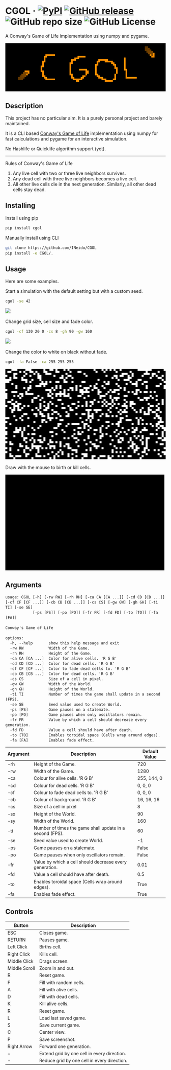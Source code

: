 # CGOL &middot; [![PyPI](https://img.shields.io/pypi/v/CGOL?style=for-the-badge&logo=PyPi)](https://pypi.org/project/CGOL/) [![GitHub release](https://img.shields.io/github/v/release/INeido/CGOL?label=GitHub&style=for-the-badge&logo=GitHub)](https://github.com/INeido/CGOL/releases) ![GitHub repo size](https://img.shields.io/github/repo-size/INeido/CGOL?style=for-the-badge) ![GitHub License](https://img.shields.io/github/license/INeido/CGOL?style=for-the-badge)

A Conway's Game of Life implementation using numpy and pygame.

![](https://github.com/INeido/CGOL/blob/main/samples/logo.png?raw=true)

## Description

This project has no particular aim. It is a purely personal project and barely maintained.

It is a CLI based [Conway's Game of Life](https://en.wikipedia.org/wiki/Conway%27s_Game_of_Life) implementation using numpy for fast calculations and pygame for an interactive simulation.

No Hashlife or Quicklife algorithm support (yet).

---

Rules of Conway's Game of Life
1. Any live cell with two or three live neighbors survives.
2. Any dead cell with three live neighbors becomes a live cell.
3. All other live cells die in the next generation. Similarly, all other dead cells stay dead.

## Installing

Install using pip
```bash
pip install cgol
```

Manually install using CLI
```bash
git clone https://github.com/INeido/CGOL
pip install -e CGOL/.
```

## Usage

Here are some examples.

Start a simulation with the default setting but with a custom seed.
```bash
cgol -se 42
```
![](https://github.com/INeido/CGOL/blob/main/samples/demo1.gif?raw=true)

Change grid size, cell size and fade color.
```bash
cgol -cf 130 20 0 -cs 8 -gh 90 -gw 160
```
![](https://github.com/INeido/CGOL/blob/main/samples/demo2.gif?raw=true)

Change the color to white on black without fade.
```bash
cgol -fa False -ca 255 255 255
```
![](https://github.com/INeido/CGOL/blob/main/samples/demo3.gif?raw=true)

Draw with the mouse to birth or kill cells.

![](https://github.com/INeido/CGOL/blob/main/samples/demo0.gif?raw=true)


## Arguments

```
usage: CGOL [-h] [-rw RW] [-rh RH] [-ca CA [CA ...]] [-cd CD [CD ...]] [-cf CF [CF ...]] [-cb CB [CB ...]] [-cs CS] [-gw GW] [-gh GH] [-ti TI] [-se SE]
            [-ps [PS]] [-po [PO]] [-fr FR] [-fd FD] [-to [TO]] [-fa [FA]]

Conway's Game of Life

options:
  -h, --help       show this help message and exit
  -rw RW           Width of the Game.
  -rh RH           Height of the Game.
  -ca CA [CA ...]  Color for alive cells. 'R G B'
  -cd CD [CD ...]  Color for dead cells. 'R G B'
  -cf CF [CF ...]  Color to fade dead cells to. 'R G B'
  -cb CB [CB ...]  Color for dead cells. 'R G B'
  -cs CS           Size of a cell in pixel.
  -gw GW           Width of the World.
  -gh GH           Height of the World.
  -ti TI           Number of times the game shall update in a second (FPS).
  -se SE           Seed value used to create World.
  -ps [PS]         Game pauses on a stalemate.
  -po [PO]         Game pauses when only oscillators remain.
  -fr FR           Value by which a cell should decrease every generation.
  -fd FD           Value a cell should have after death.
  -to [TO]         Enables toroidal space (Cells wrap around edges).
  -fa [FA]         Enables fade effect.
```

| Argument | Description | Default Value |
| ------ | ------ | ------ |
| -rh | Height of the Game. | 720 |
| -rw | Width of the Game. | 1280 |
| -ca | Colour for alive cells. 'R G B' | 255, 144, 0 |
| -cd | Colour for dead cells. 'R G B' | 0, 0, 0 |
| -cf | Colour to fade dead cells to. 'R G B' | 0, 0, 0 |
| -cb | Colour of background. 'R G B' | 16, 16, 16 |
| -cs | Size of a cell in pixel | 8 |
| -sx | Height of the World. | 90 |
| -sy | Width of the World. | 160 |
| -ti | Number of times the game shall update in a second (FPS). | 60 |
| -se | Seed value used to create World. | -1 |
| -ps | Game pauses on a stalemate. | False |
| -po | Game pauses when only oscillators remain. | False |
| -fr | Value by which a cell should decrease every generation. | 0.01 |
| -fd | Value a cell should have after death. | 0.5 |
| -to | Enables toroidal space (Cells wrap around edges). | True |
| -fa | Enables fade effect. | True |

## Controls

| Button | Description |
| ------ | ------ |
| ESC | Closes game. |
| RETURN | Pauses game. |
| Left Click | Births cell. |
| Right Click | Kills cell. |
| Middle Click | Drags screen. |
| Middle Scroll | Zoom in and out. |
| R | Reset game. |
| F | Fill with random cells. |
| A | Fill with alive cells. |
| D | Fill with dead cells. |
| K | Kill alive cells. |
| R | Reset game. |
| L | Load last saved game. |
| S | Save current game. |
| C | Center view. |
| P | Save screenshot. |
| Right Arrow | Forward one generation. |
| + | Extend grid by one cell in every direction. |
| - | Reduce grid by one cell in every direction. |
